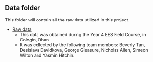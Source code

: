 ## Data folder

This folder will contain all the raw data utilized in this project. 

- [Raw data](soils-raw.csv)
  - This data was obtained during the Year 4 EES Field Course, in Cologin, Oban. 
  - It was collected by the following team members: Beverly Tan, Desislava Davidkova, George Gleasure, Nicholas Allen, Simeon Wilton and Yasmin Hitchin. 
